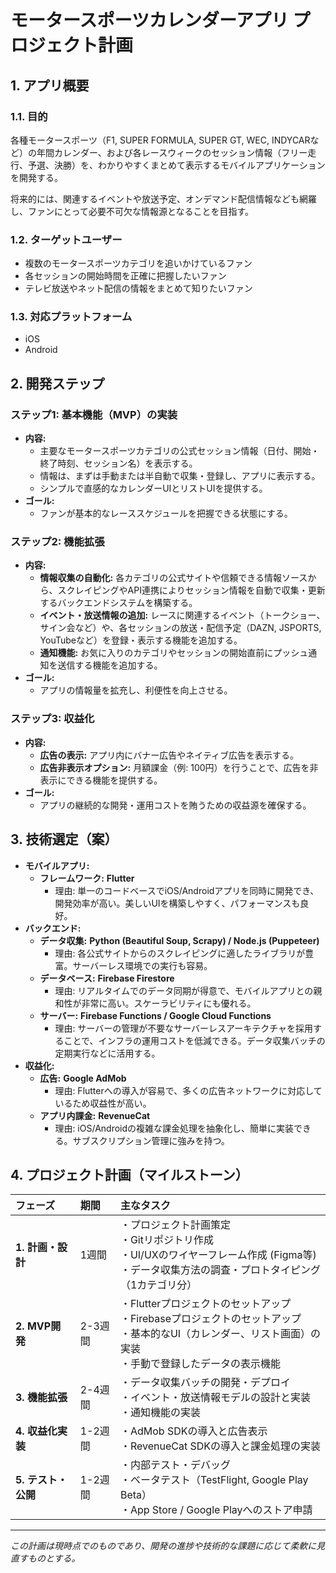 # モータースポーツカレンダーアプリ プロジェクト計画

## 1. アプリ概要

### 1.1. 目的

各種モータースポーツ（F1, SUPER FORMULA, SUPER GT, WEC, INDYCARなど）の年間カレンダー、および各レースウィークのセッション情報（フリー走行、予選、決勝）を、わかりやすくまとめて表示するモバイルアプリケーションを開発する。

将来的には、関連するイベントや放送予定、オンデマンド配信情報なども網羅し、ファンにとって必要不可欠な情報源となることを目指す。

### 1.2. ターゲットユーザー

*   複数のモータースポーツカテゴリを追いかけているファン
*   各セッションの開始時間を正確に把握したいファン
*   テレビ放送やネット配信の情報をまとめて知りたいファン

### 1.3. 対応プラットフォーム

*   iOS
*   Android

## 2. 開発ステップ

### ステップ1: 基本機能（MVP）の実装

*   **内容:**
    *   主要なモータースポーツカテゴリの公式セッション情報（日付、開始・終了時刻、セッション名）を表示する。
    *   情報は、まずは手動または半自動で収集・登録し、アプリに表示する。
    *   シンプルで直感的なカレンダーUIとリストUIを提供する。
*   **ゴール:**
    *   ファンが基本的なレーススケジュールを把握できる状態にする。

### ステップ2: 機能拡張

*   **内容:**
    *   **情報収集の自動化:** 各カテゴリの公式サイトや信頼できる情報ソースから、スクレイピングやAPI連携によりセッション情報を自動で収集・更新するバックエンドシステムを構築する。
    *   **イベント・放送情報の追加:** レースに関連するイベント（トークショー、サイン会など）や、各セッションの放送・配信予定（DAZN, JSPORTS, YouTubeなど）を登録・表示する機能を追加する。
    *   **通知機能:** お気に入りのカテゴリやセッションの開始直前にプッシュ通知を送信する機能を追加する。
*   **ゴール:**
    *   アプリの情報量を拡充し、利便性を向上させる。

### ステップ3: 収益化

*   **内容:**
    *   **広告の表示:** アプリ内にバナー広告やネイティブ広告を表示する。
    *   **広告非表示オプション:** 月額課金（例: 100円）を行うことで、広告を非表示にできる機能を提供する。
*   **ゴール:**
    *   アプリの継続的な開発・運用コストを賄うための収益源を確保する。

## 3. 技術選定（案）

*   **モバイルアプリ:**
    *   **フレームワーク:** **Flutter**
        *   理由: 単一のコードベースでiOS/Androidアプリを同時に開発でき、開発効率が高い。美しいUIを構築しやすく、パフォーマンスも良好。
*   **バックエンド:**
    *   **データ収集:** **Python (Beautiful Soup, Scrapy) / Node.js (Puppeteer)**
        *   理由: 各公式サイトからのスクレイピングに適したライブラリが豊富。サーバーレス環境での実行も容易。
    *   **データベース:** **Firebase Firestore**
        *   理由: リアルタイムでのデータ同期が得意で、モバイルアプリとの親和性が非常に高い。スケーラビリティにも優れる。
    *   **サーバー:** **Firebase Functions / Google Cloud Functions**
        *   理由: サーバーの管理が不要なサーバーレスアーキテクチャを採用することで、インフラの運用コストを低減できる。データ収集バッチの定期実行などに活用する。
*   **収益化:**
    *   **広告:** **Google AdMob**
        *   理由: Flutterへの導入が容易で、多くの広告ネットワークに対応しているため収益性が高い。
    *   **アプリ内課金:** **RevenueCat**
        *   理由: iOS/Androidの複雑な課金処理を抽象化し、簡単に実装できる。サブスクリプション管理に強みを持つ。

## 4. プロジェクト計画（マイルストーン）

| フェーズ | 期間 | 主なタスク |
| :--- | :--- | :--- |
| **1. 計画・設計** | 1週間 | ・プロジェクト計画策定<br>・Gitリポジトリ作成<br>・UI/UXのワイヤーフレーム作成 (Figma等)<br>・データ収集方法の調査・プロトタイピング（1カテゴリ分） |
| **2. MVP開発** | 2-3週間 | ・Flutterプロジェクトのセットアップ<br>・Firebaseプロジェクトのセットアップ<br>・基本的なUI（カレンダー、リスト画面）の実装<br>・手動で登録したデータの表示機能 |
| **3. 機能拡張** | 2-4週間 | ・データ収集バッチの開発・デプロイ<br>・イベント・放送情報モデルの設計と実装<br>・通知機能の実装 |
| **4. 収益化実装** | 1-2週間 | ・AdMob SDKの導入と広告表示<br>・RevenueCat SDKの導入と課金処理の実装 |
| **5. テスト・公開** | 1-2週間 | ・内部テスト・デバッグ<br>・ベータテスト（TestFlight, Google Play Beta）<br>・App Store / Google Playへのストア申請 |

---
*この計画は現時点でのものであり、開発の進捗や技術的な課題に応じて柔軟に見直すものとする。*
